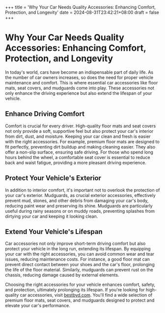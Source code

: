+++
title = 'Why Your Car Needs Quality Accessories: Enhancing Comfort, Protection, and Longevity'
date = 2024-08-31T23:42:21+08:00
draft = false
+++
# Why Your Car Needs Quality Accessories: Enhancing Comfort, Protection, and Longevity

In today's world, cars have become an indispensable part of daily life. As the number of car owners increases, so does the need for proper vehicle maintenance and comfort. This is where essential car accessories like floor mats, seat covers, and mudguards come into play. These accessories not only enhance the driving experience but also extend the lifespan of your vehicle.

## Enhance Driving Comfort

Comfort is crucial for every driver. High-quality floor mats and seat covers not only provide a soft, supportive feel but also protect your car's interior from dirt, dust, and moisture. Keeping your car clean and fresh is easier with the right accessories. For example, premium floor mats are designed to fit perfectly, preventing dirt buildup and making cleaning easier. They also offer a non-slip surface, ensuring safe driving. For those who spend long hours behind the wheel, a comfortable seat cover is essential to reduce back and waist fatigue, providing a more pleasant driving experience.

## Protect Your Vehicle's Exterior

In addition to interior comfort, it's important not to overlook the protection of your car's exterior. Mudguards, as crucial exterior accessories, effectively prevent mud, stones, and other debris from damaging your car's body, reducing paint wear and preserving its shine. Mudguards are particularly useful during rainy seasons or on muddy roads, preventing splashes from dirtying your car and keeping it looking clean.

## Extend Your Vehicle's Lifespan

Car accessories not only improve short-term driving comfort but also protect your vehicle in the long run, extending its lifespan. By equipping your car with the right accessories, you can avoid common wear and tear issues, reducing maintenance costs. For instance, a good floor mat can prevent direct contact between your shoes and the car's floor, prolonging the life of the floor material. Similarly, mudguards can prevent rust on the chassis, reducing damage caused by external elements.

Choosing the right accessories for your vehicle enhances comfort, safety, and protection, ultimately prolonging its lifespan. If you're looking for high-quality car accessories, visit [bestbyd.com](https://bestbyd.com). You'll find a wide selection of premium floor mats, seat covers, and mudguards designed to protect and elevate your car's performance.
